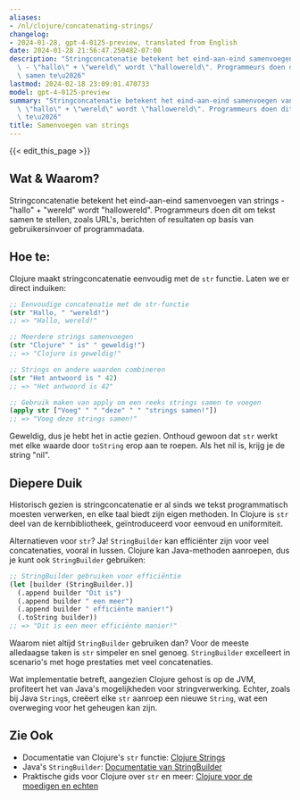 ```yaml
---
aliases:
- /nl/clojure/concatenating-strings/
changelog:
- 2024-01-28, gpt-4-0125-preview, translated from English
date: 2024-01-28 21:56:47.250482-07:00
description: "Stringconcatenatie betekent het eind-aan-eind samenvoegen van strings\
  \ - \"hallo\" + \"wereld\" wordt \"hallowereld\". Programmeurs doen dit om tekst\
  \ samen te\u2026"
lastmod: 2024-02-18 23:09:01.470733
model: gpt-4-0125-preview
summary: "Stringconcatenatie betekent het eind-aan-eind samenvoegen van strings -\
  \ \"hallo\" + \"wereld\" wordt \"hallowereld\". Programmeurs doen dit om tekst samen\
  \ te\u2026"
title: Samenvoegen van strings
---
```


{{< edit_this_page >}}

## Wat & Waarom?

Stringconcatenatie betekent het eind-aan-eind samenvoegen van strings - "hallo" + "wereld" wordt "hallowereld". Programmeurs doen dit om tekst samen te stellen, zoals URL's, berichten of resultaten op basis van gebruikersinvoer of programmadata.

## Hoe te:

Clojure maakt stringconcatenatie eenvoudig met de `str` functie. Laten we er direct induiken:

```clojure
;; Eenvoudige concatenatie met de str-functie
(str "Hallo, " "wereld!")
;; => "Hallo, wereld!"

;; Meerdere strings samenvoegen
(str "Clojure" " is" " geweldig!")
;; => "Clojure is geweldig!"

;; Strings en andere waarden combineren
(str "Het antwoord is " 42)
;; => "Het antwoord is 42"

;; Gebruik maken van apply om een reeks strings samen te voegen
(apply str ["Voeg" " " "deze" " " "strings samen!"])
;; => "Voeg deze strings samen!"
```

Geweldig, dus je hebt het in actie gezien. Onthoud gewoon dat `str` werkt met elke waarde door `toString` erop aan te roepen. Als het nil is, krijg je de string "nil".

## Diepere Duik

Historisch gezien is stringconcatenatie er al sinds we tekst programmatisch moesten verwerken, en elke taal biedt zijn eigen methoden. In Clojure is `str` deel van de kernbibliotheek, geïntroduceerd voor eenvoud en uniformiteit.

Alternatieven voor `str`? Ja! `StringBuilder` kan efficiënter zijn voor veel concatenaties, vooral in lussen. Clojure kan Java-methoden aanroepen, dus je kunt ook `StringBuilder` gebruiken:

```clojure
;; StringBuilder gebruiken voor efficiëntie
(let [builder (StringBuilder.)]
  (.append builder "Dit is")
  (.append builder " een meer")
  (.append builder " efficiënte manier!")
  (.toString builder))
;; => "Dit is een meer efficiënte manier!"
```

Waarom niet altijd `StringBuilder` gebruiken dan? Voor de meeste alledaagse taken is `str` simpeler en snel genoeg. `StringBuilder` excelleert in scenario's met hoge prestaties met veel concatenaties.

Wat implementatie betreft, aangezien Clojure gehost is op de JVM, profiteert het van Java's mogelijkheden voor stringverwerking. Echter, zoals bij Java `String`s, creëert elke `str` aanroep een nieuwe `String`, wat een overweging voor het geheugen kan zijn.

## Zie Ook

- Documentatie van Clojure's `str` functie: [Clojure Strings](https://clojuredocs.org/clojure.core/str)
- Java's `StringBuilder`: [Documentatie van StringBuilder](https://docs.oracle.com/en/java/javase/11/docs/api/java.base/java/lang/StringBuilder.html)
- Praktische gids voor Clojure over `str` en meer: [Clojure voor de moedigen en echten](https://www.braveclojure.com/clojure-for-the-brave-and-true/)
